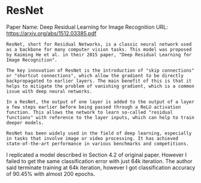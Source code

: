 # ResNet

Paper Name: Deep Residual Learning for Image Recognition
URL: https://arxiv.org/abs/1512.03385.pdf

```
ResNet, short for Residual Networks, is a classic neural network used as a backbone for many computer vision tasks. This model was proposed by Kaiming He et al. in their 2015 paper, "Deep Residual Learning for Image Recognition".

The key innovation of ResNet is the introduction of "skip connections" or "shortcut connections", which allow the gradient to be directly backpropagated to earlier layers. The main benefit of this is that it helps to mitigate the problem of vanishing gradient, which is a common issue with deep neural networks.

In a ResNet, the output of one layer is added to the output of a layer a few steps earlier before being passed through a ReLU activation function. This allows the network to learn so-called "residual functions" with reference to the layer inputs, which can help to train deeper models.

ResNet has been widely used in the field of deep learning, especially in tasks that involve image or video processing. It has achieved state-of-the-art performance in various benchmarks and competitions.
```

I replicated a model described in Section 4.2 of original paper.
However I failed to get the same classification error with just 64k iteration.
The author said terminate training at 64k iteration, however I got classification accuracy of 90.45% with almost 200 epochs.